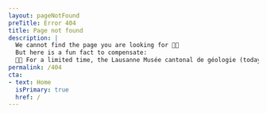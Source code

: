 ```yaml
---
layout: pageNotFound
preTitle: Error 404
title: Page not found
description: |
  We cannot find the page you are looking for 😵‍💫
  But here is a fun fact to compensate:
  🦖🍫 For a limited time, the Lausanne Musée cantonal de géologie (today: [Naturéum](https://zoologie.vd.ch/museum-cantonal-des-sciences-naturelles/)) created chocolate replicas of their most famous fossils for a special exhibit. Sweet tooth meets paleontology!
permalink: /404
cta:
- text: Home
  isPrimary: true
  href: /
---
```

